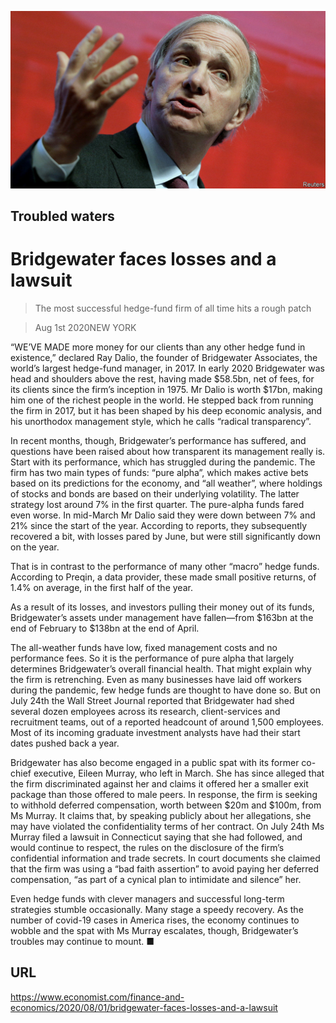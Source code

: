 ![](./images/20200801_FNP503.jpg)

## Troubled waters

# Bridgewater faces losses and a lawsuit

> The most successful hedge-fund firm of all time hits a rough patch

> Aug 1st 2020NEW YORK

“WE’VE MADE more money for our clients than any other hedge fund in existence,” declared Ray Dalio, the founder of Bridgewater Associates, the world’s largest hedge-fund manager, in 2017. In early 2020 Bridgewater was head and shoulders above the rest, having made $58.5bn, net of fees, for its clients since the firm’s inception in 1975. Mr Dalio is worth $17bn, making him one of the richest people in the world. He stepped back from running the firm in 2017, but it has been shaped by his deep economic analysis, and his unorthodox management style, which he calls “radical transparency”.

In recent months, though, Bridgewater’s performance has suffered, and questions have been raised about how transparent its management really is. Start with its performance, which has struggled during the pandemic. The firm has two main types of funds: “pure alpha”, which makes active bets based on its predictions for the economy, and “all weather”, where holdings of stocks and bonds are based on their underlying volatility. The latter strategy lost around 7% in the first quarter. The pure-alpha funds fared even worse. In mid-March Mr Dalio said they were down between 7% and 21% since the start of the year. According to reports, they subsequently recovered a bit, with losses pared by June, but were still significantly down on the year.

That is in contrast to the performance of many other “macro” hedge funds. According to Preqin, a data provider, these made small positive returns, of 1.4% on average, in the first half of the year.

As a result of its losses, and investors pulling their money out of its funds, Bridgewater’s assets under management have fallen—from $163bn at the end of February to $138bn at the end of April.

The all-weather funds have low, fixed management costs and no performance fees. So it is the performance of pure alpha that largely determines Bridgewater’s overall financial health. That might explain why the firm is retrenching. Even as many businesses have laid off workers during the pandemic, few hedge funds are thought to have done so. But on July 24th the Wall Street Journal reported that Bridgewater had shed several dozen employees across its research, client-services and recruitment teams, out of a reported headcount of around 1,500 employees. Most of its incoming graduate investment analysts have had their start dates pushed back a year.

Bridgewater has also become engaged in a public spat with its former co-chief executive, Eileen Murray, who left in March. She has since alleged that the firm discriminated against her and claims it offered her a smaller exit package than those offered to male peers. In response, the firm is seeking to withhold deferred compensation, worth between $20m and $100m, from Ms Murray. It claims that, by speaking publicly about her allegations, she may have violated the confidentiality terms of her contract. On July 24th Ms Murray filed a lawsuit in Connecticut saying that she had followed, and would continue to respect, the rules on the disclosure of the firm’s confidential information and trade secrets. In court documents she claimed that the firm was using a “bad faith assertion” to avoid paying her deferred compensation, “as part of a cynical plan to intimidate and silence” her.

Even hedge funds with clever managers and successful long-term strategies stumble occasionally. Many stage a speedy recovery. As the number of covid-19 cases in America rises, the economy continues to wobble and the spat with Ms Murray escalates, though, Bridgewater’s troubles may continue to mount. ■

## URL

https://www.economist.com/finance-and-economics/2020/08/01/bridgewater-faces-losses-and-a-lawsuit
